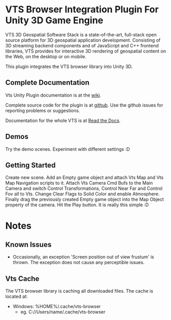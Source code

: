 # VTS Browser Integration Plugin For Unity 3D Game Engine

VTS 3D Geospatial Software Stack is a state-of-the-art, full-stack open source platform for 3D geospatial application development. Consisting of 3D streaming backend components and of JavaScript and C++ frontend libraries, VTS provides for interactive 3D rendering of geospatial content on the Web, on the desktop or on mobile.

This plugin integrates the VTS browser library into Unity 3D.

## Complete Documentation

Vts Unity Plugin documentation is at the
[wiki](https://github.com/Melown/vts-browser-unity-plugin/wiki).

Complete source code for the plugin is at
[github](https://github.com/Melown/vts-browser-unity-plugin).
Use the github issues for reporting problems or suggestions.

Documentation for the whole VTS is at
[Read the Docs](https://melown.readthedocs.io).

## Demos

Try the demo scenes.
Experiment with different settings :D

## Getting Started

Create new scene.
Add an Empty game object and attach Vts Map and Vts Map Navigation scripts to it.
Attach Vts Camera Cmd Bufs to the Main Camera and switch Control Transformations, Control Near Far and Control Fov all to Vts.
Change Clear Flags to Solid Color and enable Atmosphere.
Finally drag the previously created Empty game object into the Map Object property of the camera.
Hit the Play button. It is really this simple :D

# Notes

## Known Issues

- Occasionally, an exception 'Screen position out of view frustum' is thrown. The exception does not cause any perceptible issues.

## Vts Cache

The VTS browser library is caching all downloaded files.
The cache is located at:
- Windows: %HOME%/.cache/vts-browser
  - eg. C://Users/name/.cache/vts-browser

